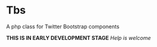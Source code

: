 Tbs
===

A php class for Twitter Bootstrap components

**THIS IS IN EARLY DEVELOPMENT STAGE** *Help is welcome*
